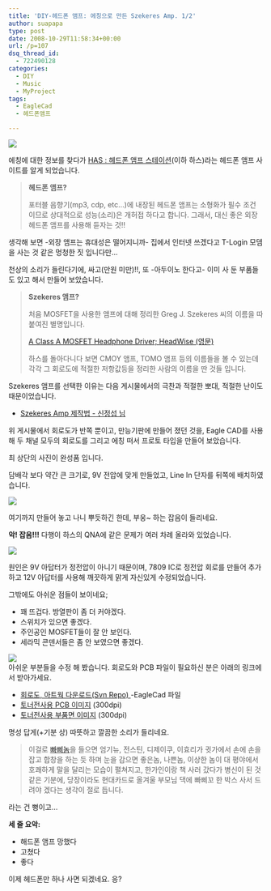 ```yaml
---
title: 'DIY-헤드폰 앰프: 에칭으로 만든 Szekeres Amp. 1/2'
author: suapapa
type: post
date: 2008-10-29T11:58:34+00:00
url: /p=107
dsq_thread_id:
  - 722490128
categories:
  - DIY
  - Music
  - MyProject
tags:
  - EagleCad
  - 헤드폰앰프

---
```

![](https://asset.homin.dev/blog/2008/10/szekeresamp.webp)

에칭에 대한 정보를 찾다가 [HAS : 헤드폰 앰프 스테이션](http://www.headphoneamp.co.kr/)(이하 하스)라는 헤드폰 앰프 사이트를 알게 되었습니다.

> **헤드폰 앰프?**
> 
> 포터블 음향기(mp3, cdp, etc&#8230;)에 내장된 헤드폰 앰프는 소형화가 필수 조건 이므로 상대적으로 성능(소리)은 개허접 하다고 합니다. 그래서, 대신 좋은 외장 헤드폰 앰프를 사용해 듣자는 것!!

 생각해 보면 -외장 앰프는 휴대성은 떨어지니까- 집에서 인터넷 쓰겠다고 T-Login 모뎀을 사는 것 같은 멍청한 짓 입니다만&#8230;

천상의 소리가 들린다기에, 싸고(만원 미만)!!, 또 -아두이노 한다고- 이미 사 둔 부품들도 있고 해서 만들어 보았습니다.

> **Szekeres 앰프?**
> 
> 처음 MOSFET을 사용한 앰프에 대해 정리한 Greg J. Szekeres 씨의 이름을 따 붙여진 별명입니다.
> 
> [A Class A MOSFET Headphone Driver; HeadWise (영문)](http://headwize.com/projects/szeke1_prj.htm)
> 
> 하스를 돌아다니다 보면 CMOY 앰프, TOMO 앰프 등의 이름들을 볼 수 있는데 각각 그 회로도에 적절한 저항값등을 정리한 사람의 이름을 딴 것들 입니다.

Szekeres 앰프를 선택한 이유는 다음 게시물에서의 극찬과 적절한 뽀대, 적절한 난이도 때문이었습니다.

  * [Szekeres Amp 제작법 - 신정섭 님](http://www.headphoneamp.co.kr/bbs/zboard.php?id=diy_sijosae&page=1&sn1=&divpage=1&sn=off&ss=on&sc=on&keyword=Szekeres%20Amp&select_arrange=headnum&desc=asc&no=107)

위 게시물에서 회로도가 반쪽 뿐이고, 만능기판에 만들어 졌던 것을, Eagle CAD를 사용해 두 채널 모두의 회로도를 그리고 에칭 떠서 프로토 타입을 만들어 보았습니다.

최 상단의 사진이 완성품 입니다.

담배각 보다 약간 큰 크기로, 9V 전압에 맞게 만들었고, Line In 단자를 뒤쪽에 배치하였습니다.

![](https://asset.homin.dev/blog/2008/10/szekeresamp_pcb.webp)

여기까지 만들어 놓고 나니 뿌듯하긴 한데, 부웅~ 하는 잡음이 들리네요.

**악! 잡음!!!** 다행이 하스의 QNA에 같은 문제가 여러 차례 올라와 있었습니다.

![](https://asset.homin.dev/blog/2008/10/szekeres_7809.webp)

원인은 9V 아답터가 정전압이 아니기 때문이며, 7809 IC로 정전압 회로를 만들어 추가하고 12V 아답터를 사용해 깨끗하게 맑게 자신있게 수정되었습니다.

그밖에도 아쉬운 점들이 보이네요;

  * 꽤 뜨겁다. 방열판이 좀 더 커야겠다.
  * 스위치가 있으면 좋겠다.
  * 주인공인 MOSFET들이 잘 안 보인다.
  * 세라믹 콘덴서들은 좀 안 보였으면 좋겠다.

[![](https://asset.homin.dev/blog/2008/10/skekeresamp_all.webp)](https://homin.dev/svn/HW/SzekeresAmp/SkekeresAmp_ALL.png)  
아쉬운 부분들을 수정 해 봤습니다. 회로도와 PCB 파일이 필요하신 분은 아래의 링크에서 받아가세요.

  * [회로도, 아트웍 다운로드(Svn Repo) ](https://homin.dev/svn/HW/SzekeresAmp)-EagleCad 파일
  * [토너전사용 PCB 이미지](https://homin.dev/svn/HW/SzekeresAmp/SkekeresAmp_PCB.png) (300dpi)
  * [토너전사용 부품면 이미지](https://homin.dev/svn/HW/SzekeresAmp/SkekeresAmp_TOP.png) (300dpi)

명성 답게(+기분 상) 따뜻하고 깔끔한 소리가 들리네요.

> 이걸로 [빠삐놈](http://gall.dcinside.com/list.php?id=hit&no=6417&page=8)을 들으면 엄기뉴, 전스틴, 디제이쿠, 이효리가 귓가에서 손에 손을 잡고 합창을 하는 듯 하며 눈을 감으면 좋은놈, 나쁜놈, 이상한 놈이 대 평야에서 호쾌하게 말을 달리는 모습이 펼쳐지고, 한가인이랑 책 사러 갔다가 병신이 된 것 같은 기분에, 당장이라도 현대카드로 올겨울 부모님 댁에 빠삐꼬 한 박스 사서 드려야 겠다는 생각이 절로 듭니다.

라는 건 뻥이고&#8230;

**세 줄 요악:**

  * 해드폰 앰프 망했다
  * 고쳤다
  * 좋다

이제 헤드폰만 하나 사면 되겠네요. 응?